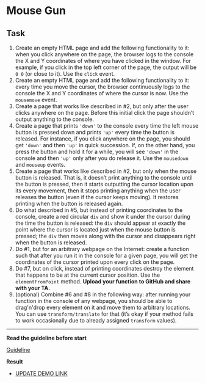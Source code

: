 # Mouse Gun

## Task

1. Create an empty HTML page and add the following functionality to it: when you click anywhere on the page, the browser logs to the console the X and Y coordinates of where you have clicked in the window. For example, if you click in the top left corner of the page, the output will be `0 0` (or close to it). Use the `click` event.
2. Create an empty HTML page and add the following functionality to it: every time you move the cursor, the browser continuously logs to the console the X and Y coordinates of where the cursor is now. Use the `mousemove` event.
3. Create a page that works like described in #2, but only after the user clicks anywhere on the page. Before this initial click the page shouldn’t output anything to the console.
4. Create a page that prints `'down'` to the console every time the left mouse button is pressed down and prints `'up'` every time the button is released. For instance, if you click anywhere on the page, you should get `'down'` and then `'up'` in quick succession. If, on the other hand, you press the button and hold it for a while, you will see `'down'` in the console and then `'up'` only after you do release it. Use the `mousedown` and `mouseup` events.
5. Create a page that works like described in #2, but only when the mouse button is released. That is, it doesn’t print anything to the console until the button is pressed, then it starts outputting the cursor location upon its every movement, then it stops printing anything when the user releases the button (even if the cursor keeps moving). It restores printing when the button is released again.
6. Do what described in #5, but instead of printing coordinates to the console, create a red circular `div` and show it under the cursor during the time the button is released: the `div` should appear at exactly the point where the cursor is located just when the mouse button is pressed; the `div` then moves along with the cursor and disappears right when the button is released.
7. Do #1, but for an arbitrary webpage on the Internet: create a function such that after you run it in the console for a given page, you will get the coordinates of the cursor printed upon every click on the page.
8. Do #7, but on click, instead of printing coordinates destroy the element that happens to be at the current cursor position. Use the `elementFromPoint` method. __Upload your function to GitHub and share with your TA.__
9. (optional) Combine #6 and #8 in the following way: after running your function in the console of any webpage, you should be able to drag'n'drop every element on it and move them to arbitrary locations. You can use `transform/translate` for that (it’s okay if your method fails to work occasionally due to already assigned `transform` values).
---
**Read the guideline before start**

[Guideline](https://github.com/mate-academy/js_task-DOM-guideline)

**Result**

- [UPDATE DEMO LINK](https://<your_account>.github.io/<repo_name>/)
